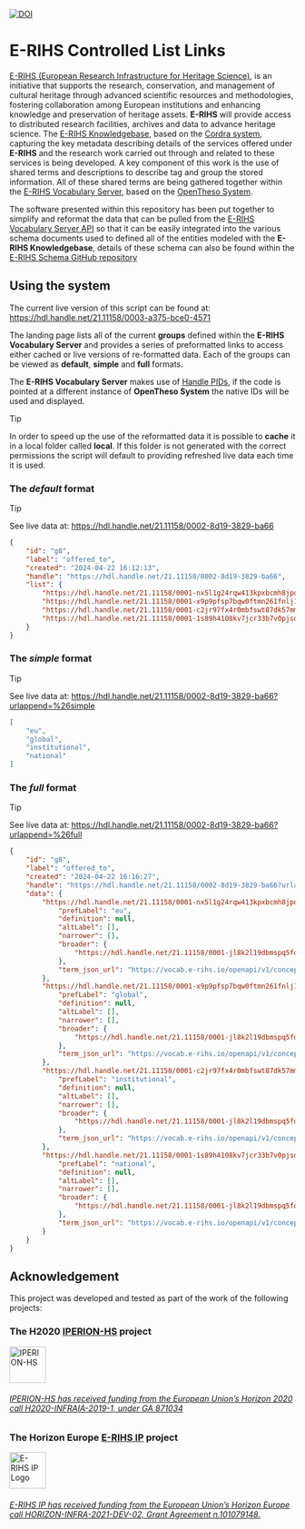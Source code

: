 [![DOI](https://zenodo.org/badge/DOI/10.5281/zenodo.11047474.svg)](https://doi.org/10.5281/zenodo.11047474)
# E-RIHS Controlled List Links

[E-RIHS (European Research Infrastructure for Heritage Science)](https://www.e-rihs.eu/), is an initiative that supports the research, conservation, and management of cultural heritage through advanced scientific resources and methodologies, fostering collaboration among European institutions and enhancing knowledge and preservation of heritage assets. **E-RIHS** will provide access to distributed research facilities, archives and data to advance heritage science. The [E-RIHS Knowledgebase](https://data.e-rihs.io), based on the [Cordra system](https://www.cordra.org/), capturing the key metadata describing details of the services offered under **E-RIHS** and the research work carried out through and related to these services is being developed. A key component of this work is the use of shared terms and descriptions to describe tag and group the stored information. All of these shared terms are being gathered together within the [E-RIHS Vocabulary Server](http://vocab.e-rihs.io), based on the [OpenTheso System](https://opentheso.hypotheses.org/).

The software presented within this repository has been put together to simplify and reformat the data that can be pulled from the [E-RIHS Vocabulary Server API](https://vocab.e-rihs.io/openapi/doc/) so that it can be easily integrated into the various schema documents used to defined all of the entities modeled with the **E-RIHS Knowledgebase**, details of these schema can also be found within the [E-RIHS Schema GitHub repository](https://github.com/E-RIHS/schema)

## Using the system

The current live version of this script can be found at: https://hdl.handle.net/21.11158/0003-a375-bce0-4571

The landing page lists all of the current **groups** defined within the **E-RIHS Vocabulary Server** and provides a series of preformatted links to access either cached or live versions of re-formatted data. Each of the groups can be viewed as **default**, **simple** and **full** formats.

The **E-RIHS Vocabulary Server** makes use of [Handle PIDs](https://en.wikipedia.org/wiki/Handle_System), if the code is pointed at a different instance of **OpenTheso System** the native IDs will be used and displayed.

> [!TIP]
> In order to speed up the use of the reformatted data it is possible to **cache** it in a local folder called **local**. If this folder is not generated with the correct permissions the script will default to providing refreshed live data each time it is used.

### The _default_ format
> [!TIP]
> See live data at: https://hdl.handle.net/21.11158/0002-8d19-3829-ba66
```json
{
    "id": "g8",
    "label": "offered_to",
    "created": "2024-04-22 16:12:13",
    "handle": "https://hdl.handle.net/21.11158/0002-8d19-3829-ba66",
    "list": {
        "https://hdl.handle.net/21.11158/0001-nx5l1g24rqw413kpxbcmh8jpq": "eu",
        "https://hdl.handle.net/21.11158/0001-x9p9pfsp7bqw0ftmn261fnlj1": "global",
        "https://hdl.handle.net/21.11158/0001-c2jr97fx4r0mbfswt87dk57mm": "institutional",
        "https://hdl.handle.net/21.11158/0001-1s89h4108kv7jcr33b7v0pjsd": "national"
    }
}
```

### The _simple_ format
> [!TIP]
> See live data at: https://hdl.handle.net/21.11158/0002-8d19-3829-ba66?urlappend=%26simple
```json
[
    "eu",
    "global",
    "institutional",
    "national"
]
```

### The _full_ format
> [!TIP]
> See live data at: https://hdl.handle.net/21.11158/0002-8d19-3829-ba66?urlappend=%26full
```json
{
    "id": "g8",
    "label": "offered_to",
    "created": "2024-04-22 16:16:27",
    "handle": "https://hdl.handle.net/21.11158/0002-8d19-3829-ba66?urlappend=%26full",
    "data": {
        "https://hdl.handle.net/21.11158/0001-nx5l1g24rqw413kpxbcmh8jpq": {
            "prefLabel": "eu",
            "definition": null,
            "altLabel": [],
            "narrower": [],
            "broader": {
                "https://hdl.handle.net/21.11158/0001-jl8k2l19dbmspq5fdpb0qcdfc": "offered to"
            },
            "term_json_url": "https://vocab.e-rihs.io/openapi/v1/concept/handle/21.11158/0001-nx5l1g24rqw413kpxbcmh8jpq"
        },
        "https://hdl.handle.net/21.11158/0001-x9p9pfsp7bqw0ftmn261fnlj1": {
            "prefLabel": "global",
            "definition": null,
            "altLabel": [],
            "narrower": [],
            "broader": {
                "https://hdl.handle.net/21.11158/0001-jl8k2l19dbmspq5fdpb0qcdfc": "offered to"
            },
            "term_json_url": "https://vocab.e-rihs.io/openapi/v1/concept/handle/21.11158/0001-x9p9pfsp7bqw0ftmn261fnlj1"
        },
        "https://hdl.handle.net/21.11158/0001-c2jr97fx4r0mbfswt87dk57mm": {
            "prefLabel": "institutional",
            "definition": null,
            "altLabel": [],
            "narrower": [],
            "broader": {
                "https://hdl.handle.net/21.11158/0001-jl8k2l19dbmspq5fdpb0qcdfc": "offered to"
            },
            "term_json_url": "https://vocab.e-rihs.io/openapi/v1/concept/handle/21.11158/0001-c2jr97fx4r0mbfswt87dk57mm"
        },
        "https://hdl.handle.net/21.11158/0001-1s89h4108kv7jcr33b7v0pjsd": {
            "prefLabel": "national",
            "definition": null,
            "altLabel": [],
            "narrower": [],
            "broader": {
                "https://hdl.handle.net/21.11158/0001-jl8k2l19dbmspq5fdpb0qcdfc": "offered to"
            },
            "term_json_url": "https://vocab.e-rihs.io/openapi/v1/concept/handle/21.11158/0001-1s89h4108kv7jcr33b7v0pjsd"
        }
    }
}
```

## Acknowledgement
This project was developed and tested as part of the work of the following projects:

### The H2020 [IPERION-HS](https://www.iperionhs.eu/) project
[<img height="64px" src="https://e-rihs.io/graphics/IPERION-HS%20Logo.png" alt="IPERION-HS">](https://www.iperionhs.eu/)
###### [IPERION-HS has received funding from the European Union’s Horizon 2020 call H2020-INFRAIA-2019-1, under GA 871034](https://cordis.europa.eu/project/id/871034)
### The Horizon Europe [E-RIHS IP](https://www.e-rihs.eu/the-project/) project
[<img height="64px" src="https://e-rihs.io/graphics/e-rihs-eric-logo_ai.png" alt="E-RIHS IP Logo">](https://www.iperionhs.eu/)<br/>
###### [E-RIHS IP has received funding from the European Union’s Horizon Europe call HORIZON-INFRA-2021-DEV-02, Grant Agreement n.101079148.](https://cordis.europa.eu/project/id/101079148)
